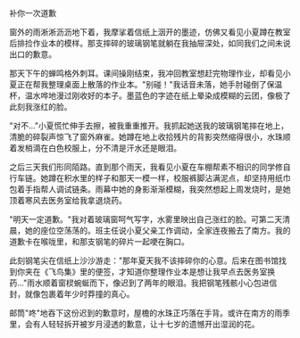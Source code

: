 补你一次道歉

窗外的雨淅淅沥沥地下着，我摩挲着信纸上洇开的墨迹，仿佛又看见小夏蹲在教室后排捡作业本的模样。那支摔碎的玻璃钢笔就躺在我抽屉深处，如同我们之间未说出口的歉意。

那天下午的蝉鸣格外刺耳。课间操刚结束，我冲回教室想赶完物理作业，却看见小夏正在帮我整理桌面上散落的作业本。"别碰！"我话音未落，她手肘碰倒了保温杯，温水哗地漫过刚收好的本子。墨蓝色的字迹在纸上晕染成模糊的云团，像极了此刻我涨红的脸。

"对不..."小夏慌忙伸手去擦，被我重重推开。我抓起她送我的玻璃钢笔摔在地上，清脆的碎裂声惊飞了窗外麻雀。她蹲在地上收拾残片的背影突然缩得很小，水珠顺着发梢滴在白色校服上，分不清是汗水还是眼泪。

之后三天我们形同陌路。直到那个雨天，我看见小夏在车棚帮素不相识的同学修自行车链。她蹲在积水里的样子和那天一模一样，校服裤脚沾满泥点，却坚持用纸巾包着手指帮人调试链条。雨幕中她的身影渐渐模糊，我突然想起上周发烧时，是她顶着寒风去医务室给我拿退烧药。

"明天一定道歉。"我对着玻璃窗呵气写字，水雾里映出自己涨红的脸。可第二天清晨，她的座位空荡荡的。班主任说小夏父亲工作调动，全家连夜搬去了南方。我的道歉卡在喉咙里，和那支钢笔的碎片一起哽在胸口。

此刻钢笔尖在信纸上沙沙游走："那年夏天我不该摔碎你的心意。后来在图书馆找到你夹在《飞鸟集》里的便签，才知道你整理作业本是想让我早点去医务室换药..."雨水顺着窗棂蜿蜒而下，像迟到了两年的眼泪。我把钢笔残骸小心包进信封，就像包裹着年少时莽撞的真心。

邮筒"咚"地吞下这份迟到的歉意时，屋檐的水珠正巧落在手背。或许在南方的雨季里，会有人轻轻拆开被岁月浸透的歉意，让十七岁的遗憾开出湿润的花。